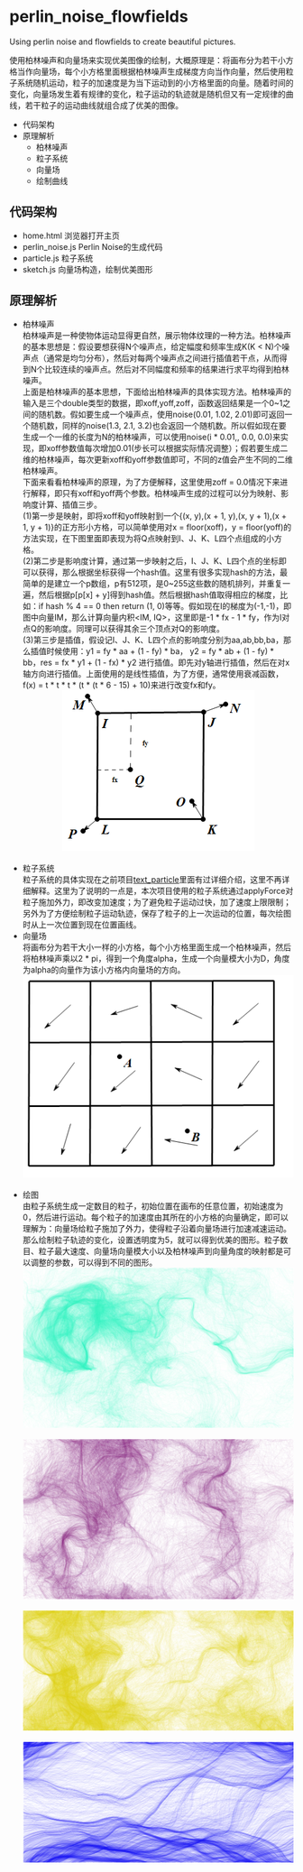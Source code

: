 # perlin_noise_flowfields
Using perlin noise and flowfields to create beautiful pictures.

使用柏林噪声和向量场来实现优美图像的绘制，大概原理是：将画布分为若干小方格当作向量场，每个小方格里面根据柏林噪声生成梯度方向当作向量，然后使用粒子系统随机运动，粒子的加速度是为当下运动到的小方格里面的向量。随着时间的变化，向量场发生着有规律的变化，粒子运动的轨迹就是随机但又有一定规律的曲线，若干粒子的运动曲线就组合成了优美的图像。


* 代码架构
* 原理解析
  * 柏林噪声
  * 粒子系统
  * 向量场
  * 绘制曲线
  
## 代码架构
 * home.html     浏览器打开主页
 * perlin_noise.js   Perlin Noise的生成代码
 * particle.js   粒子系统
 * sketch.js     向量场构造，绘制优美图形
 
 
## 原理解析
  * 柏林噪声 <br>
    柏林噪声是一种使物体运动显得更自然，展示物体纹理的一种方法。柏林噪声的基本思想是：假设要想获得N个噪声点，给定幅度和频率生成K(K < N)个噪声点（通常是均匀分布），然后对每两个噪声点之间进行插值若干点，从而得到N个比较连续的噪声点。然后对不同幅度和频率的结果进行求平均得到柏林噪声。 <br>
    上面是柏林噪声的基本思想，下面给出柏林噪声的具体实现方法。柏林噪声的输入是三个double类型的数据，即xoff,yoff,zoff，函数返回结果是一个0\~1之间的随机数。假如要生成一个噪声点，使用noise(0.01, 1.02, 2.01)即可返回一个随机数，同样的noise(1.3, 2.1, 3.2)也会返回一个随机数。所以假如现在要生成一个一维的长度为N的柏林噪声，可以使用noise(i * 0.01,, 0.0, 0.0)来实现，即xoff参数值每次增加0.01(步长可以根据实际情况调整）；假若要生成二维的柏林噪声，每次更新xoff和yoff参数值即可，不同的z值会产生不同的二维柏林噪声。<br>
    下面来看看柏林噪声的原理，为了方便解释，这里使用zoff = 0.0情况下来进行解释，即只有xoff和yoff两个参数。柏林噪声生成的过程可以分为映射、影响度计算、插值三步。<br>
      (1)第一步是映射，即将xoff和yoff映射到一个{(x, y),(x + 1, y),(x, y + 1),(x + 1, y + 1)}的正方形小方格，可以简单使用对x = floor(xoff)，y = floor(yoff)的方法实现，在下图里面即表现为将Q点映射到I、J、K、L四个点组成的小方格。<br>
      (2)第二步是影响度计算，通过第一步映射之后，I、J、K、L四个点的坐标即可以获得，那么根据坐标获得一个hash值。这里有很多实现hash的方法，最简单的是建立一个p数组，p有512项，是0\~255这些数的随机排列，并重复一遍，然后根据p\[p\[x\] + y\]得到hash值。然后根据hash值取得相应的梯度，比如：if hash % 4 == 0 then return (1, 0)等等。假如现在I的梯度为(-1,-1)，即图中向量IM，那么计算向量内积<IM, IQ>，这里即是-1 * fx - 1 * fy，作为I对点Q的影响度。同理可以获得其余三个顶点对Q的影响度。<br>
      (3)第三步是插值，假设记I、J、K、L四个点的影响度分别为aa,ab,bb,ba，那么插值时候使用：y1 = fy * aa + (1 - fy) * ba， y2 = fy * ab + (1 - fy) * bb，res = fx * y1 + (1 - fx) * y2 进行插值。即先对y轴进行插值，然后在对x轴方向进行插值。上面使用的是线性插值，为了方便，通常使用衰减函数，f(x) = t * t * t * (t * (t * 6 - 15) + 10)来进行改变fx和fy。<br>
    <div align=center>
    <img src = "https://github.com/lxcnju/perlin_noise_flowfields/blob/master/pics/perlin_noise.png"/>
    </div><br>
  * 粒子系统 <br>
    粒子系统的具体实现在之前项目[text_particle](https://github.com/lxcnju/text_particle_p5)里面有过详细介绍，这里不再详细解释。这里为了说明的一点是，本次项目使用的粒子系统通过applyForce对粒子施加外力，即改变加速度；为了避免粒子运动过快，加了速度上限限制；另外为了方便绘制粒子运动轨迹，保存了粒子的上一次运动的位置，每次绘图时从上一次位置到现在位置画线。<br>
  * 向量场 <br>
    将画布分为若干大小一样的小方格，每个小方格里面生成一个柏林噪声，然后将柏林噪声乘以2 * pi，得到一个角度alpha，生成一个向量模大小为D，角度为alpha的向量作为该小方格内向量场的方向。<br>
    <div align=center>
    <img src = "https://github.com/lxcnju/perlin_noise_flowfields/blob/master/pics/flowfields.png"/>
    </div><br>
  * 绘图 <br>
    由粒子系统生成一定数目的粒子，初始位置在画布的任意位置，初始速度为0，然后进行运动。每个粒子的加速度由其所在的小方格的向量确定，即可以理解为：向量场给粒子施加了外力，使得粒子沿着向量场进行加速减速运动。那么绘制粒子轨迹的变化，设置透明度为5，就可以得到优美的图形。粒子数目、粒子最大速度、向量场向量模大小以及柏林噪声到向量角度的映射都是可以调整的参数，可以得到不同的图形。<br>
    <div align=center>
    <img src = "https://github.com/lxcnju/perlin_noise_flowfields/blob/master/pics/pn_3.png"/>
    </div><br>
    <div align=center>
    <img src = "https://github.com/lxcnju/perlin_noise_flowfields/blob/master/pics/pn_6.png"/>
    </div><br>
    <div align=center>
    <img src = "https://github.com/lxcnju/perlin_noise_flowfields/blob/master/pics/pn_9.png"/>
    </div><br>
    <div align=center>
    <img src = "https://github.com/lxcnju/perlin_noise_flowfields/blob/master/pics/pn_14.png"/>
    </div><br>
    
  
  
      

